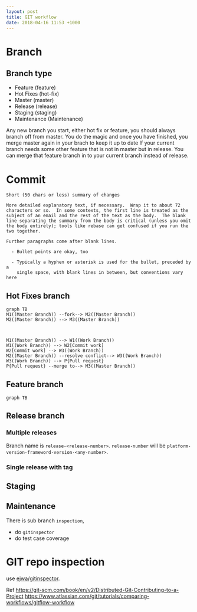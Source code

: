 ```yaml
---
layout: post
title: GIT workflow
date: 2018-04-16 11:53 +1000
---
```



# Branch
## Branch type
 - Feature (feature)
 - Hot Fixes (hot-fix)
 - Master (master)
 - Release (release)
 - Staging (staging)
 - Maintenance (Maintenance)

Any new branch you start, either hot fix or feature, you should always branch off from master.
You do the magic and once you have finished, you merge master again in your brach to keep it up to date
If your current branch needs some other feature that is not in master but in release. You can merge that feature branch in to your current branch instead of release.


# Commit
```
Short (50 chars or less) summary of changes

More detailed explanatory text, if necessary.  Wrap it to about 72
characters or so.  In some contexts, the first line is treated as the
subject of an email and the rest of the text as the body.  The blank
line separating the summary from the body is critical (unless you omit
the body entirely); tools like rebase can get confused if you run the
two together.

Further paragraphs come after blank lines.

  - Bullet points are okay, too

  - Typically a hyphen or asterisk is used for the bullet, preceded by a
    single space, with blank lines in between, but conventions vary here

```

## Hot Fixes branch
```mermaid
graph TB
M1((Master Branch)) --fork--> M2((Master Branch))
M2((Master Branch)) --> M3((Master Branch))



M1((Master Branch)) --> W1((Work Branch))
W1((Work Branch)) --> W2[Commit work]
W2[Commit work] --> W3((Work Branch))
M2((Master Branch)) --resolve conflict--> W3((Work Branch))
W3((Work Branch)) --> P{Pull request}
P{Pull request} --merge to--> M3((Master Branch))
```


## Feature branch
```mermaid
graph TB

```


## Release branch

### Multiple releases
Branch name is `release-<release-number>`. `release-number` will be `platform-version-frameword-version-<any-number>`. 
	
### Single release with tag


## Staging



## Maintenance
There is sub branch `inspection`, 
* do `gitinspector`
* do test case coverage



# GIT repo inspection
use [ejwa/gitinspector](https://github.com/ejwa/gitinspector).


Ref 
https://git-scm.com/book/en/v2/Distributed-Git-Contributing-to-a-Project
https://www.atlassian.com/git/tutorials/comparing-workflows/gitflow-workflow